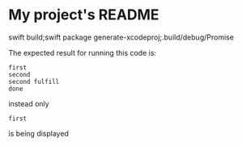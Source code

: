 # My project's README

swift build;swift package generate-xcodeproj;.build/debug/Promise

The expected result for running this code is:
```
first
second
second fulfill
done
```

instead only
```
first
```
is being displayed
